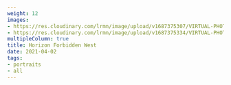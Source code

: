 ```yaml
---
weight: 12
images:
- https://res.cloudinary.com/lrmn/image/upload/v1687375307/VIRTUAL-PHOTOGRAPHY/hfw/lrmn-aloy_38_feyjcn.png
- https://res.cloudinary.com/lrmn/image/upload/v1687375334/VIRTUAL-PHOTOGRAPHY/hfw/lrmn-aloy_107_nikuos.jpg
multipleColumn: true
title: Horizon Forbidden West
date: 2021-04-02
tags:
- portraits
- all
---
```

